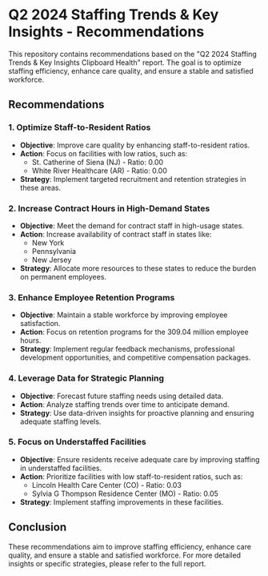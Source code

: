 # Q2 2024 Staffing Trends & Key Insights - Recommendations

This repository contains recommendations based on the "Q2 2024 Staffing Trends & Key Insights Clipboard Health" report. The goal is to optimize staffing efficiency, enhance care quality, and ensure a stable and satisfied workforce.

## Recommendations

### 1. Optimize Staff-to-Resident Ratios
- **Objective**: Improve care quality by enhancing staff-to-resident ratios.
- **Action**: Focus on facilities with low ratios, such as:
  - St. Catherine of Siena (NJ) - Ratio: 0.00
  - White River Healthcare (AR) - Ratio: 0.00
- **Strategy**: Implement targeted recruitment and retention strategies in these areas.

### 2. Increase Contract Hours in High-Demand States
- **Objective**: Meet the demand for contract staff in high-usage states.
- **Action**: Increase availability of contract staff in states like:
  - New York
  - Pennsylvania
  - New Jersey
- **Strategy**: Allocate more resources to these states to reduce the burden on permanent employees.

### 3. Enhance Employee Retention Programs
- **Objective**: Maintain a stable workforce by improving employee satisfaction.
- **Action**: Focus on retention programs for the 309.04 million employee hours.
- **Strategy**: Implement regular feedback mechanisms, professional development opportunities, and competitive compensation packages.

### 4. Leverage Data for Strategic Planning
- **Objective**: Forecast future staffing needs using detailed data.
- **Action**: Analyze staffing trends over time to anticipate demand.
- **Strategy**: Use data-driven insights for proactive planning and ensuring adequate staffing levels.

### 5. Focus on Understaffed Facilities
- **Objective**: Ensure residents receive adequate care by improving staffing in understaffed facilities.
- **Action**: Prioritize facilities with low staff-to-resident ratios, such as:
  - Lincoln Health Care Center (CO) - Ratio: 0.03
  - Sylvia G Thompson Residence Center (MO) - Ratio: 0.05
- **Strategy**: Implement staffing improvements in these facilities.

## Conclusion
These recommendations aim to improve staffing efficiency, enhance care quality, and ensure a stable and satisfied workforce. For more detailed insights or specific strategies, please refer to the full report.
